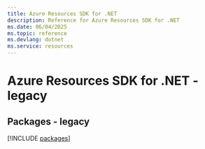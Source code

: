 ```yaml
---
title: Azure Resources SDK for .NET
description: Reference for Azure Resources SDK for .NET
ms.date: 06/04/2025
ms.topic: reference
ms.devlang: dotnet
ms.service: resources
---
```

# Azure Resources SDK for .NET - legacy
## Packages - legacy
[!INCLUDE [packages](resources-index.md)]